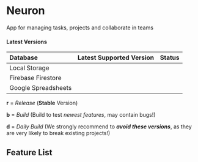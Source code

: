 # Neuron

App for managing tasks, projects and collaborate in teams

#### Latest Versions

| Database            | Latest Supported Version | Status  |
|:------------------- |:------------------------:|:-------:|
| Local Storage       |                          |         |
| Firebase Firestore  |                          |         |
| Google Spreadsheets |                          |         |

**r** = *Release* (**Stable** Version)

**b** = *Build* (Build to test *newest features*, may contain bugs!)

**d** = *Daily Build* (We strongly recommend to ***avoid these versions***, as they are very likely to break existing projects!)

## Feature List
<!--
### Lists

### Cards

### Labels

### Checklists

### Date

### Timelines
-->

